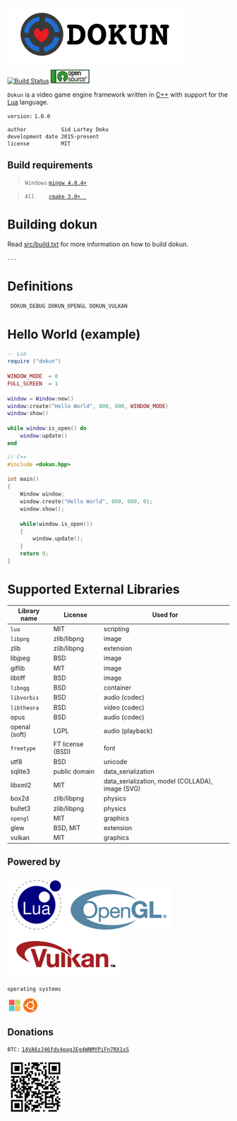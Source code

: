 ![dokun logo](res/icon/Dokun_text_logo.png "Dokun-logo") <!-- res/icon/Dokun-logo_128x128.png -->


[![Build Status](https://travis-ci.com/sidtheprince/dokun.svg?branch=master)](https://travis-ci.com/sidtheprince/dokun) [![alt text](res/icon/open_source_button.png)](https://opensource.org/licenses/MIT "Open Source")

`Dokun` is a video game engine framework written in [C++](https://en.wikipedia.org/wiki/C%2B%2B) with support
for the [Lua](https://www.lua.org/) language.

`version:`         `1.0.0`

```
author           Sid Lartey Doku
development date 2015-present
license          MIT
```

## Build requirements
> `Windows` [`mingw 4.8.4+`](http://www.mingw.org/)

> `All    ` [`cmake 3.0+  `](https://cmake.org/download/)</a>

 
# Building dokun
Read <a href="https://github.com/sidtheprince/dokun/blob/master/src/build.txt">src/build.txt</a> for more information on how to build dokun.
```sh
...
```

# Definitions
```sh
 DOKUN_DEBUG DOKUN_OPENGL DOKUN_VULKAN 
``` 

# Hello World (example)
```lua
-- Lua
require ("dokun")

WINDOW_MODE  = 0
FULL_SCREEN  = 1

window = Window:new()
window:create("Hello World", 800, 600, WINDOW_MODE)
window:show()

while window:is_open() do 
    window:update()
end
```
```cpp
// C++
#include <dokun.hpp>

int main()
{
    Window window;
    window.create("Hello World", 800, 600, 0);
    window.show();  
    
	while(window.is_open())
	{
		window.update();      
	}
	return 0;
}
```

# Supported External Libraries
|      Library name      |             License                  |         Used for                                      |
|------------------------|--------------------------------------|-------------------------------------------------------|
| `lua`                  | MIT                                  | scripting                                             |
| `libpng`               | zlib/libpng                          | image                                                 |
| zlib                   | zlib/libpng                          | extension                                             |
| libjpeg                | BSD                                  | image                                                 |
| giflib                 | MIT                                  | image                                                 |
| libtiff                | BSD                                  | image                                                 |
| `libogg`               | BSD                                  | container                                             |
| `libvorbis`            | BSD                                  | audio (codec)                                         |
| `libtheora`            | BSD                                  | video (codec)                                         |
| opus                   | BSD                                  | audio (codec)                                         |
| openal (soft)          | LGPL                                 | audio (playback)                                      |
| `freetype`             | FT license (BSD)                     | font                                                  |
| utf8                   | BSD                                  | unicode                                               |
| sqlite3                | public domain                        | data_serialization                                    |
| libxml2                | MIT                                  | data_serialization, model (COLLADA), image (SVG)      |
| box2d                  | zlib/libpng                          | physics                                               |
| bullet3                | zlib/libpng                          | physics                                               |
| `opengl`               | MIT                                  | graphics                                              |
| glew                   | BSD, MIT                             | extension                                             |
| vulkan                 | MIT                                  | graphics                                              |


## Powered by ##
<a href="https://www.lua.org/" target="blank"><img src="res/icon/lua-128x128.png"></a>
<a href="https://www.opengl.org/" target="_blank"><img src="res/icon/OpenGL_100px_June16.png"></a>
<a href="https://www.khronos.org/vulkan/" target="_blank"><img src="res/icon/Vulkan_100px_Mar15.png"></a>

`operating systems`

<a href="https://www.microsoft.com/en-us/windows" target="_blank"><img src="res/icon/windows-orig.png" title="Windows" width="32"></img></a>         <a href="http://www.ubuntu.com/" target="_blank"><img src="res/icon/ubuntu.png" width="32" title="Ubuntu 16.04+"></img></a>  
<!-- <a href="https://www.apple.com/osx/"><img src="res/icon/mac.png" width="32"></img></a>   <a href="https://www.android.com/"><img src="res/icon/android.png" width="32"></img></a>  <a href="https://www.apple.com/ios/"><img src="res/icon/apple.png" width="32"></img></a>
-->

## Donations ##

`BTC:`
[`14VA6zJ46fdv4pagJEg4WNMYPiFn7RX1xS`](https://www.blockchain.com/btc/address/14VA6zJ46fdv4pagJEg4WNMYPiFn7RX1xS)

<a href="https://www.blockchain.com/btc/address/14VA6zJ46fdv4pagJEg4WNMYPiFn7RX1xS" target="_blank"><img src="res/icon/btc_addr.png" title="Donate_BTC" width="128"></img></a>


